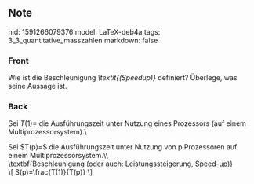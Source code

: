## Note
nid: 1591266079376
model: LaTeX-deb4a
tags: 3_3_quantitative_masszahlen
markdown: false

### Front
Wie ist die Beschleunigung <i>\textit{</i><i>(Speedup)</i><i>}</i>
definiert? Überlege, was seine Aussage ist.

### Back
Sei $T(1)=$ die Ausführungszeit unter Nutzung eines Prozessors (auf
einem Multiprozessorsystem).\\
<div>
  Sei $T(p)=$ die Ausführungszeit unter Nutzung von p Prozessoren
  auf einem Multiprozessorsystem.\\
</div>
<div>
  \textbf{Beschleunigung (oder auch: Leistungssteigerung,
  Speed-up)}
</div>
<div>
  \[ S(p)=\frac{T(1)}{T(p)} \]
</div>
